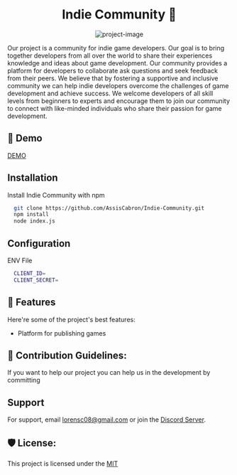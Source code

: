 <h1 align="center" id="title">Indie Community 🚀</h1>

<p align="center"><img src="https://media.discordapp.net/attachments/962460257970425917/1087896766671757453/image.png?width=943&amp;height=423" alt="project-image"></p>

<p id="description">Our project is a community for indie game developers. Our goal is to bring together developers from all over the world to share their experiences knowledge and ideas about game development. Our community provides a platform for developers to collaborate ask questions and seek feedback from their peers. We believe that by fostering a supportive and inclusive community we can help indie developers overcome the challenges of game development and achieve success. We welcome developers of all skill levels from beginners to experts and encourage them to join our community to connect with like-minded individuals who share their passion for game development.</p>

<h2>🚀 Demo</h2>

[DEMO](DEMO)

  

## Installation

Install Indie Community with npm

```bash
  git clone https://github.com/AssisCabron/Indie-Community.git
  npm install
  node index.js
```

## Configuration

ENV File

```bash
  CLIENT_ID=
  CLIENT_SECRET=

```

    

<h2>🧐 Features</h2>

Here're some of the project's best features:

*   Platform for publishing games

<h2>🍰 Contribution Guidelines:</h2>

If you want to help our project you can help us in the development by committing

## Support

For support, email lorensc08@gmail.com or join the [Discord Server](https://discord.com/).


<h2>🛡️ License:</h2>

This project is licensed under the [MIT](https://choosealicense.com/licenses/mit/)
